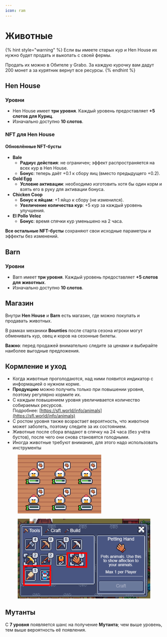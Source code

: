 ```yaml
---
icon: ram
---
```


# Животные

{% hint style="warning" %}
Если вы имеете старых кур и Hen House их нужно будет продать и выкопать с своей фермы.&#x20;

Продать их можно в Обителе у Grabo. За каждую курочку вам дадут 200 монет а за курятник вернут все ресурсы.&#x20;
{% endhint %}

## Hen House&#x20;

### Уровни

* Hen House имеет **три уровня**. Каждый уровень предоставляет **+5 слотов для Куриц**.
* Изначально доступно **10 слотов**.

### **NFT  для Hen House**

#### Обновлённые NFT-бусты

* **Bale**
  * **Радиус действия**: не ограничен; эффект распространяется на всех кур в Hen House.
  * **Бонус**: теперь даёт +0.1 к сбору яиц (вместо предыдущего +0.2).
* **Gold Egg**
  * **Условие активации**: необходимо изготовить хотя бы один корм и взять его в руку для активации бонуса.
* **Chicken Coop**
  * **Бонус к яйцам**: +1 яйцо к сбору (не изменился).
  * **Увеличение количества кур**: +5 кур за каждый уровень улучшения.
* **El Pollo Veloz**
  * **Бонус**: время спячки кур уменьшено на 2 часа.

**Все остальные NFT-бусты** сохраняют свои исходные параметры и эффекты без изменений.

## Barn

### Уровни

* Barn имеет **три уровня**. Каждый уровень предоставляет **+5 слотов для животных**.
* Изначально доступно **10 слотов**.

## Магазин&#x20;

Внутри **Hen House** и **Barn** есть магазин, где можно покупать и продавать животных.&#x20;

В рамках механики **Bounties** после старта сезона игроки могут обменивать кур, овец и коров на сезонные билеты.&#x20;

**Важно**: перед продажей внимательно следите за ценами и выбирайте наиболее выгодные предложения.

## Кормление и уход

* Когда животные проголодаются, над ними появится индикатор с информацией о нужном корме.
* **Продукцию** можно получить только при повышении уровня, поэтому регулярно кормите их.&#x20;
* С каждым повышением уровня увеличивается количество собираемых ресурсов.\
  Подробнее: [https://sfl.world/info/animals](https://sfl.world/info/animals)
* С ростом уровня также возрастает вероятность, что животное может заболеть, поэтому следите за их состоянием.
* Животные после сбора впадают в спячку на 24 часа (без учёта бустов), после чего они снова становятся голодными.
* Иногда животные требуют внимания, для этого надо использовать инструменты&#x20;

<div>

<figure><img src="../.gitbook/assets/image (2).png" alt=""><figcaption></figcaption></figure>

 

<figure><img src="../.gitbook/assets/Инструменты.png" alt=""><figcaption></figcaption></figure>

</div>

## Мутанты

С **7 уровня** появляется шанс на получение **Мутанта**; чем выше уровень, тем выше вероятность её появления.&#x20;
